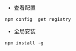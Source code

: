 <span  style="font-family: Simsun,serif; font-size: 17px; ">

- 查看配置

~~~
npm config  get registry
~~~

- 全局安装

~~~
npm install -g
~~~

</span>